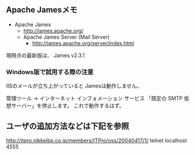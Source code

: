 ## Apache Jamesメモ

* Apache James
  * http://james.apache.org/
  * Apache James Server (Mail Server)
    * http://james.apache.org/server/index.html

現時点の最新版は、 James v2.3.1


### Windows版で試用する際の注意

IISのメールが立ち上がっていると Jamesは動作しません。

管理ツール → インターネット インフォメーション サービス
「既定の SMTP 仮想サーバー」を停止します。
これで動作するはず。


## ユーザの追加方法などは下記を参照

http://itpro.nikkeibp.co.jp/members/ITPro/oss/20040417/1/
telnet localhost 4555

